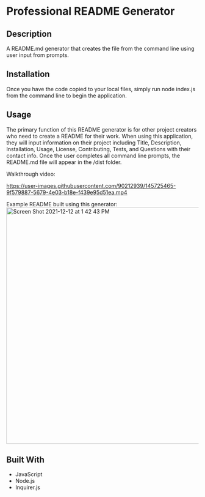 # Professional README Generator 

## Description
A README.md generator that creates the file from the command line using user input from prompts.

## Installation
Once you have the code copied to your local files, simply run node index.js from the command line to begin the application.

## Usage
The primary function of this README generator is for other project creators who need to create a README for their work. When using this application, they will input information on their project including Title, Description, Installation, Usage, License, Contributing, Tests, and Questions with their contact info. Once the user completes all command line prompts, the README.md file will appear in the /dist folder.

Walkthrough video:

https://user-images.githubusercontent.com/90212939/145725465-9f579887-5679-4e03-b18e-f439e95d51ea.mp4

Example README built using this generator:
<img width="618" alt="Screen Shot 2021-12-12 at 1 42 43 PM" src="https://user-images.githubusercontent.com/90212939/145725472-d51bd25c-c333-41c6-a28a-34d51c35449d.png">

## Built With
* JavaScript
* Node.js
* Inquirer.js

